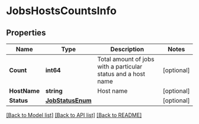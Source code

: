 # JobsHostsCountsInfo

## Properties

Name | Type | Description | Notes
------------ | ------------- | ------------- | -------------
**Count** | **int64** | Total amount of jobs with a particular status and a host name | [optional] 
**HostName** | **string** | Host name | [optional] 
**Status** | [**JobStatusEnum**](JobStatusEnum.md) |  | [optional] 

[[Back to Model list]](../README.md#documentation-for-models) [[Back to API list]](../README.md#documentation-for-api-endpoints) [[Back to README]](../README.md)


